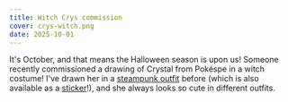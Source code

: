 ```yaml
---
title: Witch Crys commission
cover: crys-witch.png
date: 2025-10-01
---
```

It's October, and that means the Halloween season is upon us! Someone recently
commissioned a drawing of Crystal from Pokéspe in a witch costume! I've drawn
her in a [steampunk outfit](/art/steampunk-crystal) before (which is also
available as a [sticker](https://www.redbubble.com/people/pilosophos/shop?iaCode=all-stickers)!),
and she always looks so cute in different outfits.